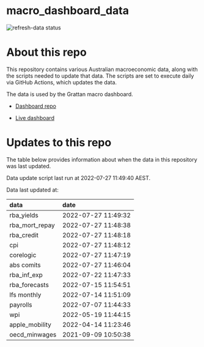 
<!-- README.md is generated from README.Rmd. Please edit that file -->

# macro\_dashboard\_data

<!-- badges: start -->

![refresh-data
status](https://github.com/grattan/macro_dashboard_data/workflows/refresh-data/badge.svg)

<!-- badges: end -->

# About this repo

This repository contains various Australian macroeconomic data, along
with the scripts needed to update that data. The scripts are set to
execute daily via GitHub Actions, which updates the data.

The data is used by the Grattan macro dashboard.

  - [Dashboard repo](https://github.com/grattan/macrodashboard)

  - [Live dashboard](https://mattcowgill.shinyapps.io/macrodashboard/)

# Updates to this repo

The table below provides information about when the data in this
repository was last updated.

Data update script last run at 2022-07-27 11:49:40 AEST.

Data last updated at:

| data             | date                |
| :--------------- | :------------------ |
| rba\_yields      | 2022-07-27 11:49:32 |
| rba\_mort\_repay | 2022-07-27 11:48:38 |
| rba\_credit      | 2022-07-27 11:48:18 |
| cpi              | 2022-07-27 11:48:12 |
| corelogic        | 2022-07-27 11:47:19 |
| abs comits       | 2022-07-27 11:46:04 |
| rba\_inf\_exp    | 2022-07-22 11:47:33 |
| rba\_forecasts   | 2022-07-15 11:54:51 |
| lfs monthly      | 2022-07-14 11:51:09 |
| payrolls         | 2022-07-07 11:44:33 |
| wpi              | 2022-05-19 11:44:15 |
| apple\_mobility  | 2022-04-14 11:23:46 |
| oecd\_minwages   | 2021-09-09 10:50:38 |
